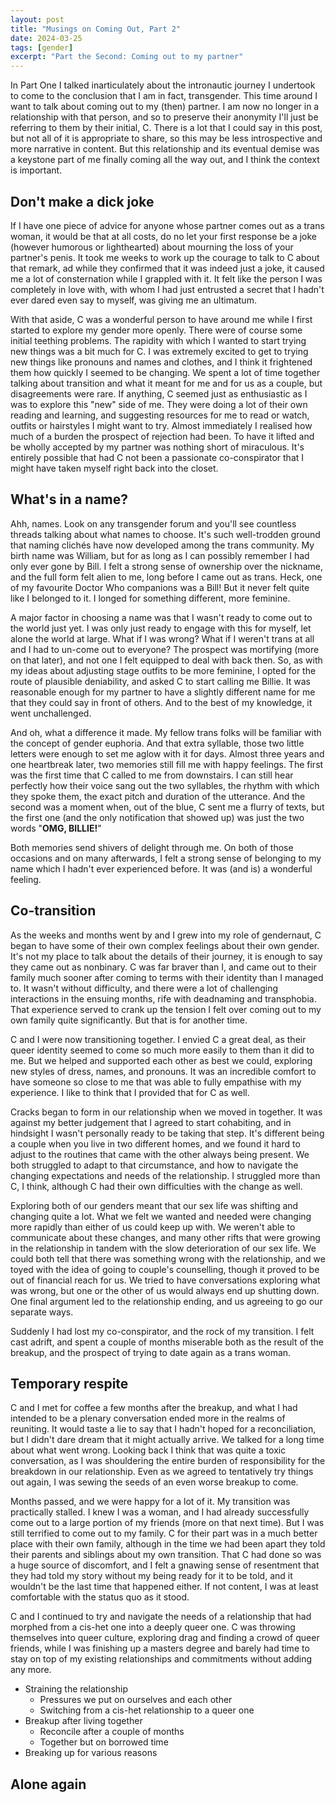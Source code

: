 ```yaml
---
layout: post
title: "Musings on Coming Out, Part 2"
date: 2024-03-25
tags: [gender]
excerpt: "Part the Second: Coming out to my partner"
---
```


In Part One I talked inarticulately about the intronautic journey I undertook to come to the conclusion that I am in fact, transgender. This time around I want to talk about coming out to my (then) partner. I am now no longer in a relationship with that person, and so to preserve their anonymity I'll just be referring to them by their initial, C. There is a lot that I could say in this post, but not all of it is appropriate to share, so this may be less introspective and more narrative in content. But this relationship and its eventual demise was a keystone part of me finally coming all the way out, and I think the context is important.

## Don't make a dick joke
If I have one piece of advice for anyone whose partner comes out as a trans woman, it would be that at all costs, do no let your first response be a joke (however humorous or lighthearted) about mourning the loss of your partner's penis. It took me weeks to work up the courage to talk to C about that remark, ad while they confirmed that it was indeed just a joke, it caused me a lot of consternation while I grappled with it. It felt like the person I was completely in love with, with whom I had just entrusted a secret that I hadn't ever dared even say to myself, was giving me an ultimatum.

With that aside, C was a wonderful person to have around me while I first started to explore my gender more openly. There were of course some initial teething problems. The rapidity with which I wanted to start trying new things was a bit much for C. I was extremely excited to get to trying new things like pronouns and names and clothes, and I think it frightened them how quickly I seemed to be changing. We spent a lot of time together talking about transition and what it meant for me and for us as a couple, but disagreements were rare. If anything, C seemed just as enthusiastic as I was to explore this "new" side of me. They were doing a lot of their own reading and learning, and suggesting resources for me to read or watch, outfits or hairstyles I might want to try. Almost immediately I realised how much of a burden the prospect of rejection had been. To have it lifted and be wholly accepted by my partner was nothing short of miraculous. It's entirely possible that had C not been a passionate co-conspirator that I might have taken myself right back into the closet.

## What's in a name?
Ahh, names. Look on any transgender forum and you'll see countless threads talking about what names to choose. It's such well-trodden ground that naming clichés have now developed among the trans community. My birth name was William, but for as long as I can possibly remember I had only ever gone by Bill. I felt a strong sense of ownership over the nickname, and the full form felt alien to me, long before I came out as trans. Heck, one of my favourite Doctor Who companions was a Bill! But it never felt quite like I belonged to it. I longed for something different, more feminine.

A major factor in choosing a name was that I wasn't ready to come out to the world just yet. I was only just ready to engage with this for myself, let alone the world at large. What if I was wrong? What if I weren't trans at all and I had to un-come out to everyone? The prospect was mortifying (more on that later), and not one I felt equipped to deal with back then. So, as with my ideas about adjusting stage outfits to be more feminine, I opted for the route of plausible deniability, and asked C to start calling me Billie. It was reasonable enough for my partner to have a slightly different name for me that they could say in front of others. And to the best of my knowledge, it went unchallenged.

And oh, what a difference it made. My fellow trans folks will be familiar with the concept of gender euphoria. And that extra syllable, those two little letters were enough to set me aglow with it for days. Almost three years and one heartbreak later, two memories still fill me with happy feelings. The first was the first time that C called to me from downstairs. I can still hear perfectly how their voice sang out the two syllables, the rhythm with which they spoke them, the exact pitch and duration of the utterance. And the second was a moment when, out of the blue, C sent me a flurry of texts, but the first one (and the only notification that showed up) was just the two words "**OMG, BILLIE!**"

Both memories send shivers of delight through me. On both of those occasions and on many afterwards, I felt a strong sense of belonging to my name which I hadn't ever experienced before. It was (and is) a wonderful feeling.


## Co-transition
As the weeks and months went by and I grew into my role of gendernaut, C began to have some of their own complex feelings about their own gender. It's not my place to talk about the details of their journey, it is enough to say they came out as nonbinary. C was far braver than I, and came out to their family much sooner after coming to terms with their identity than I managed to. It wasn't without difficulty, and there were a lot of challenging interactions in the ensuing months, rife with deadnaming and transphobia. That experience served to crank up the tension I felt over coming out to my own family quite significantly. But that is for another time.

C and I were now transitioning together. I envied C a great deal, as their queer identity seemed to come so much more easily to them than it did to me. But we helped and supported each other as best we could, exploring new styles of dress, names, and pronouns. It was an incredible comfort to have someone so close to me that was able to fully empathise with my experience. I like to think that I provided that for C as well.

Cracks began to form in our relationship when we moved in together. It was against my better judgement that I agreed to start cohabiting, and in hindsight I wasn't personally ready to be taking that step. It's different being a couple when you live in two different homes, and we found it hard to adjust to the routines that came with the other always being present. We both struggled to adapt to that circumstance, and how to navigate the changing expectations and needs of the relationship. I struggled more than C, I think, although C had their own difficulties with the change as well.

Exploring both of our genders meant that our sex life was shifting and changing quite a lot. What we felt we wanted and needed were changing more rapidly than either of us could keep up with. We weren't able to communicate about these changes, and many other rifts that were growing in the relationship in tandem with the slow deterioration of our sex life. We could both tell that there was something wrong with the relationship, and we toyed with the idea of going to couple's counselling, though it proved to be out of financial reach for us. We tried to have conversations exploring what was wrong, but one or the other of us would always end up shutting down. One final argument led to the relationship ending, and us agreeing to go our separate ways.

Suddenly I had lost my co-conspirator, and the rock of my transition. I felt cast adrift, and spent a couple of months miserable both as the result of the breakup, and the prospect of trying to date again as a trans woman.

## Temporary respite
C and I met for coffee a few months after the breakup, and what I had intended to be a plenary conversation ended more in the realms of reuniting. It would taste a lie to say that I hadn't hoped for a reconciliation, but I didn't dare dream that it might actually arrive. We talked for a long time about what went wrong. Looking back I think that was quite a toxic conversation, as I was shouldering the entire burden of responsibility for the breakdown in our relationship. Even as we agreed to tentatively try things out again, I was sewing the seeds of an even worse breakup to come.

Months passed, and we were happy for a lot of it. My transition was practically stalled. I knew I was a woman, and I had already successfully come out to a large portion of my friends (more on that next time). But I was still terrified to come out to my family. C for their part was in a much better place with their own family, although in the time we had been apart they told their parents and siblings about my own transition. That C had done so was a huge source of discomfort, and I felt a gnawing sense of resentment that they had told my story without my being ready for it to be told, and it wouldn't be the last time that happened either. If not content, I was at least comfortable with the status quo as it stood.

C and I continued to try and navigate the needs of a relationship that had morphed from a cis-het one into a deeply queer one. C was throwing themselves into queer culture, exploring drag and finding a crowd of queer friends, while I was finishing up a masters degree and barely had time to stay on top of my existing relationships and commitments without adding any more.

- Straining the relationship
  - Pressures we put on ourselves and each other
  - Switching from a cis-het relationship to a queer one
- Breakup after living together
  - Reconcile after a couple of months
  - Together but on borrowed time
- Breaking up for various reasons

## Alone again

